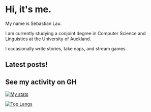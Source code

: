 # Hi, it's me.

My name is Sebastian Lau.

I am currently studying a conjoint degree in Computer Science and Linguistics at the University of Auckland.

I occasionally write stories, take naps, and stream games.

## Latest posts!
<!-- BLOG-POST-LIST:START --><!-- BLOG-POST-LIST:END -->

## See my activity on GH

[![My stats](https://github-readme-stats.vercel.app/api?username=le-bananafish&count_private=true&show_icons=true&theme=tokyonight)](https://github.com/anuraghazra/github-readme-stats)

[![Top Langs](https://github-readme-stats.vercel.app/api/top-langs/?username=le-bananafish&layout=compact)](https://github.com/anuraghazra/github-readme-stats)
